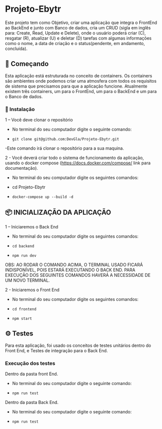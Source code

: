 # Projeto-Ebytr

Este projeto tem como Objetivo, criar uma aplicação que integra o FrontEnd ao BackEnd e junto com Banco de dados, cria um CRUD (sigla em inglês para: Create, Read, Update e Delete), onde o usuário poderá criar (C), resgatar (R), atualizar (U) e deletar (D) tarefas com algumas informações como o nome, a data de criação e o status(pendente, em andamento, concluída).


## 🚀 Começando

Esta aplicação está estruturada no conceito de containers. Os containers são ambientes onde podemos criar uma atmosfera com todos os requisitos de sistema que precisamos para que a aplicação funcione. Atualmente existem três containers, um para o FrontEnd, um para o BackEnd e um para o Banco de dados.

### 🔧 Instalação

1 – Você deve clonar o repositório

- No terminal do seu computador digite o seguinte comando:

* `git clone git@github.com:DevGla/Projeto-Ebytr.git`

-Este comando irá clonar o repositório para a sua maquina.


2 - Você deverá criar todo o sistema de funcionamento da aplicação, usando o docker compose (https://docs.docker.com/compose/ link para documentação).

- No terminal do seu computador digite os seguintes comandos:

* cd Projeto-Ebytr

* `docker-compose up --build -d`


## 📦 INICIALIZAÇÃO DA APLICAÇÃO

1 – Iniciaremos o Back End

- No terminal do seu computador digite os seguintes comandos:

* `cd backend`

* `npm run dev`

OBS: AO RODAR O COMANDO ACIMA, O TERMINAL USADO FICARÁ INDISPONÍVEL, POIS ESTARÁ EXECUTANDO O BACK END. PARA EXECUÇÃO DOS SEGUINTES COMANDOS HAVERÁ A NECESSIDADE DE UM NOVO TERMINAL.

2 - Iniciaremos o Front End

- No terminal do seu computador digite os seguintes comandos:

* `cd frontend`

* `npm start`


## ⚙️ Testes

Para esta aplicação, foi usado os conceitos de testes unitários dentro do Front End, e Testes de integração para o Back End.

### Execução dos testes

Dentro da pasta front End.

- No terminal do seu computador digite o seguinte comando: 

* `npm run test`

Dentro da pasta Back End.

- No terminal do seu computador digite o seguinte comando: 

* `npm run test`

